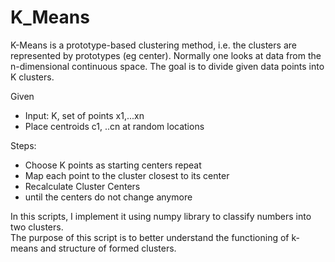 # K_Means 

K-Means is a prototype-based clustering method, i.e. the clusters are represented by prototypes (eg center). Normally one looks at data from the n-dimensional continuous space.
The goal is to divide given data points into K clusters. 

Given
  * Input: K, set of points x1,...xn
  * Place centroids c1, ..cn at random locations  
  
Steps: 
  * Choose K points as starting centers repeat
  * Map each point to the cluster closest to its center
  * Recalculate Cluster Centers
  * until the centers do not change anymore

In this scripts, I implement it using numpy library to classify numbers into two clusters.  
The purpose of this script is to better understand the functioning of k-means and structure of formed clusters. 
